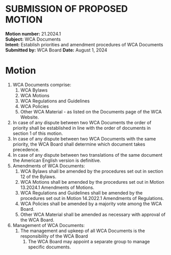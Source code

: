 # SUBMISSION OF PROPOSED MOTION

**Motion number:** 21.2024.1  
**Subject:** WCA Documents  
**Intent:** Establish priorities and amendment procedures of WCA Documents  
**Submitted by:** WCA Board
**Date:** August 1, 2024

# Motion

1. WCA Documents comprise:
   1. WCA Bylaws
   2. WCA Motions
   3. WCA Regulations and Guidelines
   4. WCA Policies
   5. Other WCA Material - as listed on the Documents page of the WCA Website.
2. In case of any dispute between two WCA Documents the order of priority shall be established in line with the order of documents in section 1 of this motion.
3. In case of any dispute between two WCA Documents with the same priority, the WCA Board shall determine which document takes precedence.
4. In case of any dispute between two translations of the same document the American English version is definitive.
5. Amendments of WCA Documents:
   1. WCA Bylaws shall be amended by the procedures set out in section 12 of the Bylaws.
   2. WCA Motions shall be amended by the procedures set out in Motion 13.2024.1 Amendments of Motions.
   3. WCA Regulations and Guidelines shall be amended by the procedures set out in Motion 14.2022.1 Amendments of Regulations.
   4. WCA Policies shall be amended by a majority vote among the WCA Board.
   5. Other WCA Material shall be amended as necessary with approval of the WCA Board.
6. Management of WCA Documents:  
   1. The management and upkeep of all WCA Documents is the responsibility of the WCA Board
      1. The WCA Board may appoint a separate group to manage specific documents.
